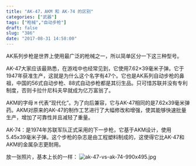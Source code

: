 ```yaml
---
title: "AK-47，AKM 和 AK-74 的区别"
categories: ["武器"]
tags: ["枪械","自动步枪"]
draft: false
slug: "386"
date: "2017-08-31 14:58:00"
---
```


AK系列步枪是世界上使用最广泛的枪械之一，所以简单区分一下这三种型号。

AK-47大家应该最熟悉，在游戏中也经常见到，它使用7.62×39毫米子弹。它于1947年获准生产，这就是为什么这个名字有47个。它也是AK系列自动步枪的鼻祖，中国的56式自动步枪、88式自动歩枪都是其衍生品。只可惜苏联并没有专利制度，否则卡拉什尼科夫早就成为亿万富翁了。

AKM的字母 `M` 代表“现代化”。为了向后兼容，它与AK-47相同的是7.62x39毫米弹药。AKM对原来的AK-47的制作工艺进行了大幅修改和增强，使其能够快速批量生产，增加了可靠性并且减轻了重量。

AK-74：是1974年苏联军队正式采用的下一步枪，它基于AKM设计，使用5.45x39毫米子弹。这个步枪的杂志是由工程塑料制成的，这使得它比AK-47和AKM的金属杂志更耐用。

放一张照片，基本上长的一样：
![ak-47-vs-ak-74-990x495.jpg][1]


  [1]: https://img.bi-bo.cn/2017/08/62705245.jpg
